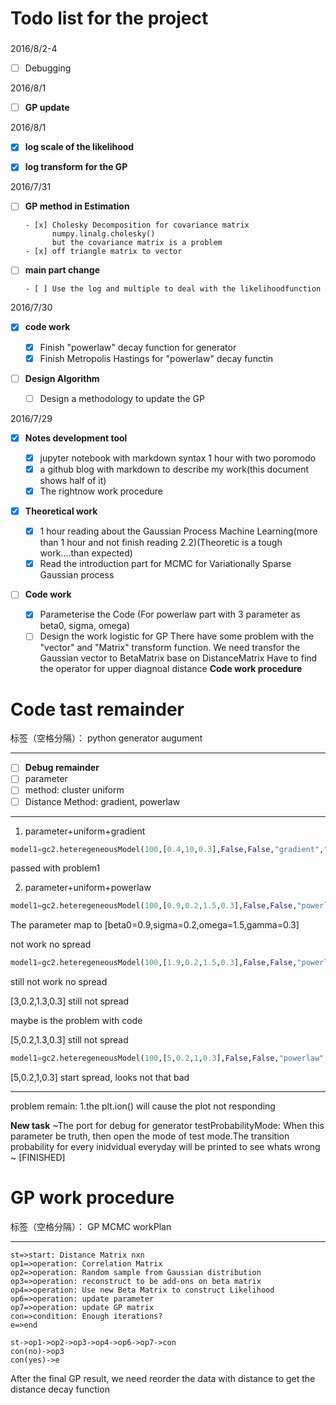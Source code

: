 # Todo list for the project
### 

2016/8/2-4
- [ ] Debugging


2016/8/1
- [ ] **GP update**

2016/8/1
- [x] **log scale of the likelihood**
- [x] **log transform for the GP**


2016/7/31
- [ ] **GP method in Estimation**

      - [x] Cholesky Decomposition for covariance matrix
            numpy.linalg.cholesky()
            but the covariance matrix is a problem
      - [x] off triangle matrix to vector
- [ ] **main part change**

      - [ ] Use the log and multiple to deal with the likelihoodfunction

2016/7/30

- [x] **code work**

   - [x] Finish "powerlaw" decay function for generator
   - [x] Finish Metropolis Hastings for "powerlaw" decay functin
- [ ] **Design Algorithm**
   - [ ] Design a methodology to update the GP



2016/7/29

- [x] **Notes development tool**

    - [x] jupyter notebook with markdown syntax 1 hour with two poromodo
    - [x] a github blog with markdown to describe my work(this document shows half of it)  
    - [x] The rightnow work procedure
-  [x]  **Theoretical work** 

    - [x] 1 hour reading about the Gaussian Process Machine Learning(more than 1 hour and not finish reading 2.2)(Theoretic is a tough work....than expected)
    - [x] Read the introduction part for MCMC for Variationally Sparse Gaussian process
- [ ] **Code work**

    - [x] Parameterise the Code (For powerlaw part with 3 parameter as beta0, sigma, omega)
    - [ ] Design the work logistic for GP
    There have some problem with the "vector" and "Matrix" transform function.
    We need transfor the Gaussian vector to BetaMatrix base on DistanceMatrix
    Have to find the operator for upper diagnoal distance
**Code work procedure**
# Code tast remainder

标签（空格分隔）： python generator augument   

---

- [ ] **Debug remainder**
 - [ ] parameter
 - [ ] method: cluster uniform
 - [ ] Distance Method: gradient, powerlaw

---

 

 1. parameter+uniform+gradient
```python
model1=gc2.heteregeneousModel(100,[0.4,10,0.3],False,False,"gradient","uniform")
```
passed with problem1

 2. parameter+uniform+powerlaw
```python
model1=gc2.heteregeneousModel(100,[0.9,0.2,1.5,0.3],False,False,"powerlaw","uniform")
```
The parameter map to [beta0=0.9,sigma=0.2,omega=1.5,gamma=0.3]

not work
no spread

```python
model1=gc2.heteregeneousModel(100,[1.9,0.2,1.5,0.3],False,False,"powerlaw","uniform")
```
still not work
no spread

[3,0.2,1.3,0.3]
still not spread

maybe is the problem with code

[5,0.2,1.3,0.3]
still not spread


```python
model1=gc2.heteregeneousModel(100,[5,0.2,1,0.3],False,False,"powerlaw","uniform",True)
```
[5,0.2,1,0.3]
start spread, looks not that bad

---
problem remain:
1.the plt.ion() will cause the plot not responding


**New task**
~The port for debug for generator
testProbabilityMode: When this parameter be truth, then open the mode of test mode.The transition probability for every inidvidual everyday will be printed to see whats wrong
~
[FINISHED]
# GP work procedure

标签（空格分隔）： GP MCMC workPlan

---

```flow
st=>start: Distance Matrix nxn
op1=>operation: Correlation Matrix
op2=>operation: Random sample from Gaussian distribution
op3=>operation: reconstruct to be add-ons on beta matrix
op4=>operation: Use new Beta Matrix to construct Likelihood
op6=>operation: update parameter
op7=>operation: update GP matrix
con=>condition: Enough iterations?
e=>end

st->op1->op2->op3->op4->op6->op7->con
con(no)->op3
con(yes)->e
```
After the final GP result, we need reorder the data with distance to get the distance decay function
